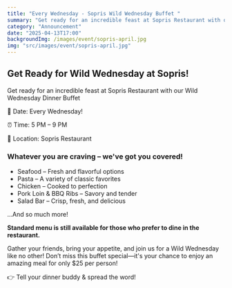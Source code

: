 ```yaml
---
title: "Every Wednesday - Sopris Wild Wednesday Buffet "
summary: "Get ready for an incredible feast at Sopris Restaurant with our Wild Wednesday Dinner Buffet "
category: "Announcement"
date: "2025-04-13T17:00"
backgroundImg: /images/event/sopris-april.jpg
img: "src/images/event/sopris-april.jpg"
---
```

## **Get Ready for Wild Wednesday at Sopris!**

Get ready for an incredible feast at Sopris Restaurant with our Wild Wednesday Dinner Buffet 

📅 Date: Every Wednesday! 

⏰ Time: 5 PM – 9 PM

📍 Location: Sopris Restaurant


### Whatever you are craving – we've got you covered!

* Seafood – Fresh and flavorful options
* Pasta – A variety of classic favorites
* Chicken – Cooked to perfection
* Pork Loin & BBQ Ribs – Savory and tender
* Salad Bar – Crisp, fresh, and delicious

…And so much more!

**Standard menu is still available for those who prefer to dine in the restaurant.**

Gather your friends, bring your appetite, and join us for a Wild Wednesday like no other! Don’t miss this buffet special—it's your chance to enjoy an amazing meal for only $25 per person!

👉 Tell your dinner buddy & spread the word!